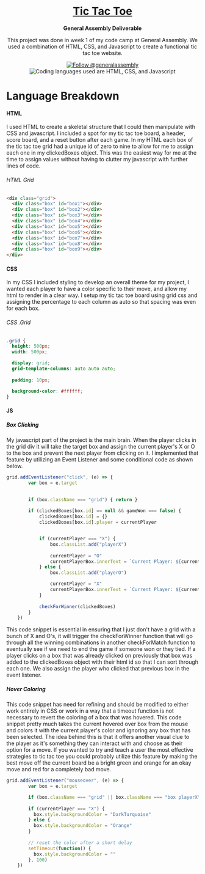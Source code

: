 <h1 align="center">
  <a href="http://thedevtron.com/projects/tic-tac-toe/">Tic Tac Toe</a>
</h1>

<p align="center">
  <strong>General Assembly Deliverable</strong>
  <br>
</p>

<p align="center">
  This project was done in week 1 of my code camp at General Assembly. We used a combination of HTML, CSS, and Javascript to create a functional tic tac toe website. 
</p>

<p align="center">
  <a href="https://twitter.com/intent/follow?screen_name=generalassembly">
    <img src="https://img.shields.io/twitter/follow/reactnative.svg?label=Follow%20@generalassembly" alt="Follow @generalassembly" />
  </a>
  <img src="https://img.shields.io/badge/Languages-HTML%20/%20CSS%20/%20JS-greeen" alt="Coding languages used are HTML, CSS, and Javascript">
</p>

# Language Breakdown

#### HTML

I used HTML to create a skeletal structure that I could then manipulate with CSS and javascript. I included a spot for my tic tac toe board, a header, score board, and a reset button after each game. In my HTML each box of the tic tac toe grid had a unique id of zero to nine to allow for me to assign each one in my clickedBoxes object. This was the easiest way for me at the time to assign values without having to clutter my javascript with further lines of code.

###### HTML Grid

```html
<div class="grid">
  <div class="box" id="box1"></div>
  <div class="box" id="box2"></div>
  <div class="box" id="box3"></div>
  <div class="box" id="box4"></div>
  <div class="box" id="box5"></div>
  <div class="box" id="box6"></div>
  <div class="box" id="box7"></div>
  <div class="box" id="box8"></div>
  <div class="box" id="box9"></div>
</div>
```

#### CSS

In my CSS I included styling to develop an overall theme for my project, I wanted each player to have a color specific to their move, and allow my html to render in a clear way. I setup my tic tac toe board using grid css and assigning the percentage to each column as auto so that spacing was even for each box.

###### CSS .Grid

```css
.grid {
  height: 500px;
  width: 500px;

  display: grid;
  grid-template-columns: auto auto auto;
  
  padding: 10px;

  background-color: #ffffff;
}
```

#### JS

##### Box Clicking

My javascript part of the project is the main brain. When the player clicks in the grid div it will take the target box and assign the current player's X or O to the box and prevent the next player from clicking on it. I implemented that feature by utilizing an Event Listener and some conditional code as shown below.

```javascript
grid.addEventListener("click", (e) => {
        var box = e.target
        

        if (box.className === "grid") { return }
        
        if (clickedBoxes[box.id] == null && gameWon === false) {
            clickedBoxes[box.id] = {}
            clickedBoxes[box.id].player = currentPlayer


            if (currentPlayer === "X") {
                box.classList.add("playerX")
                
                currentPlayer = "O"
                currentPlayerBox.innerText = `Current Player: ${currentPlayer}`
            } else {
                box.classList.add("playerO")

                currentPlayer = "X"
                currentPlayerBox.innerText = `Current Player: ${currentPlayer}`
            }
            
            checkForWinner(clickedBoxes)
        }
    })
```

This code snippet is essential in ensuring that I just don't have a grid with a bunch of X and O's, it will trigger the checkForWinner function that will go through all the winning combinations in another checkForMatch function to eventually see if we need to end the game if someone won or they tied. If a player clicks on a box that was already clicked on previously that box was added to the clickedBoxes object with their html id so that I can sort through each one. We also assign the player who clicked that previous box in the event listener.

##### Hover Coloring

This code snippet has need for refining and should be modified to either work entirely in CSS or work in a way that a timeout function is not necessary to revert the coloring of a box that was hovered. This code snippet pretty much takes the current hovered over box from the mouse and colors it with the current player's color and ignoring any box that has been selected. The idea behind this is that it offers another visual clue to the player as it's something they can interact with and choose as their option for a move. If you wanted to try and teach a user the most effective strategies to tic tac toe you could probably utilize this feature by making the best move off the current board be a bright green and orange for an okay move and red for a completely bad move. 

```javascript
grid.addEventListener("mouseover", (e) => {
        var box = e.target

        if (box.className === "grid" || box.className === "box playerX" || box.className === "box playerO" || gameWon === true) { return }
    
        if (currentPlayer === "X") {
          box.style.backgroundColor = "DarkTurquoise"
        } else {
          box.style.backgroundColor = "Orange"
        }
      
        // reset the color after a short delay
        setTimeout(function() {
          box.style.backgroundColor = ""
        }, 100)
    })
```


